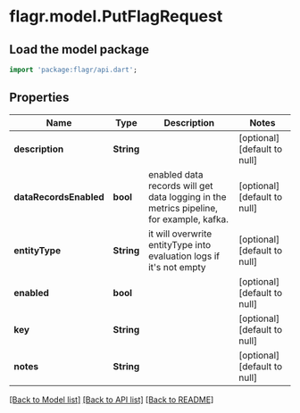# flagr.model.PutFlagRequest

## Load the model package
```dart
import 'package:flagr/api.dart';
```

## Properties
Name | Type | Description | Notes
------------ | ------------- | ------------- | -------------
**description** | **String** |  | [optional] [default to null]
**dataRecordsEnabled** | **bool** | enabled data records will get data logging in the metrics pipeline, for example, kafka. | [optional] [default to null]
**entityType** | **String** | it will overwrite entityType into evaluation logs if it&#39;s not empty | [optional] [default to null]
**enabled** | **bool** |  | [optional] [default to null]
**key** | **String** |  | [optional] [default to null]
**notes** | **String** |  | [optional] [default to null]

[[Back to Model list]](../README.md#documentation-for-models) [[Back to API list]](../README.md#documentation-for-api-endpoints) [[Back to README]](../README.md)


